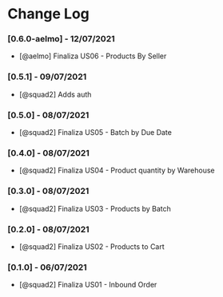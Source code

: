 # Change Log

### [0.6.0-aelmo] - 12/07/2021
- [@aelmo] Finaliza US06 - Products By Seller

### [0.5.1] - 09/07/2021
- [@squad2] Adds auth

### [0.5.0] - 08/07/2021
- [@squad2] Finaliza US05 - Batch by Due Date

### [0.4.0] - 08/07/2021
- [@squad2] Finaliza US04 - Product quantity by Warehouse

### [0.3.0] - 08/07/2021
- [@squad2] Finaliza US03 - Products by Batch

### [0.2.0] - 08/07/2021
- [@squad2] Finaliza US02 - Products to Cart

### [0.1.0] - 06/07/2021
- [@squad2] Finaliza US01 - Inbound Order

